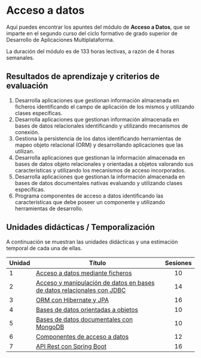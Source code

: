 # Acceso a datos

Aquí puedes encontrar los apuntes del módulo de **Acceso a Datos**, que se imparte en el segundo curso del ciclo formativo de grado superior de Desarrollo de Aplicaciones Multiplataforma.

La duración del módulo es de 133 horas lectivas, a razón de 4 horas semanales.

## Resultados de aprendizaje y criterios de evaluación

1. Desarrolla aplicaciones que gestionan información almacenada en ficheros identificando el campo de aplicación de los mismos y utilizando clases específicas.
2. Desarrolla aplicaciones que gestionan información almacenada en bases de datos relacionales identificando y utilizando mecanismos de conexión.
3. Gestiona la persistencia de los datos identificando herramientas de mapeo objeto relacional (ORM) y desarrollando aplicaciones que las utilizan.
4. Desarrolla aplicaciones que gestionan la información almacenada en bases de datos objeto relacionales y orientadas a objetos valorando sus características y utilizando los mecanismos de acceso incorporados.
5. Desarrolla aplicaciones que gestionan la información almacenada en bases de datos documentales nativas evaluando y utilizando clases específicas.
6. Programa componentes de acceso a datos identificando las características que debe poseer un componente y utilizando herramientas de desarrollo.

## Unidades didácticas / Temporalización

A continuación se muestran las unidades didácticas y una estimación temporal de cada una de ellas.

|Unidad| Título  					  | Sesiones |
|------|------------------------------|:--------:|
| 1 | [Acceso a datos mediante ficheros]() | 10 |
| 2 | [Acceso y manipulación de datos en bases de datos relacionales con JDBC]() | 14 |
| 3 | [ORM con Hibernate y JPA]() | 16 |
| 4 | [Bases de datos orientadas a objetos]() | 10 |
| 5 | [Bases de datos documentales con MongoDB]() | 10 |
| 6 | [Componentes de acceso a datos]() | 12 |
| 7 | [API Rest con Spring Boot]() | 16 |
